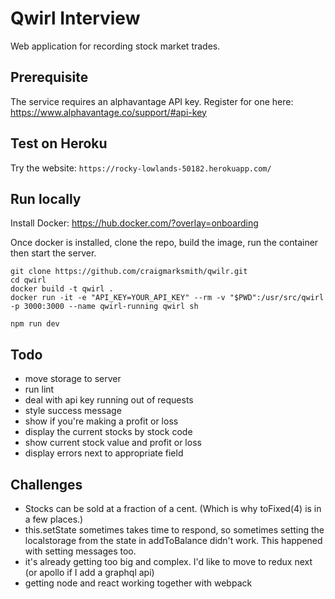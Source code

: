 # Qwirl Interview

Web application for recording stock market trades.

## Prerequisite

The service requires an alphavantage API key. Register for one here: https://www.alphavantage.co/support/#api-key

## Test on Heroku

Try the website: ```https://rocky-lowlands-50182.herokuapp.com/```

## Run locally

Install Docker: https://hub.docker.com/?overlay=onboarding

Once docker is installed, clone the repo, build the image, run the container then start the server.

```
git clone https://github.com/craigmarksmith/qwilr.git
cd qwirl
docker build -t qwirl .
docker run -it -e "API_KEY=YOUR_API_KEY" --rm -v "$PWD":/usr/src/qwirl -p 3000:3000 --name qwirl-running qwirl sh

npm run dev
```

## Todo
- move storage to server
- run lint
- deal with api key running out of requests
- style success message
- show if you're making a profit or loss
- display the current stocks by stock code
- show current stock value and profit or loss
- display errors next to appropriate field

## Challenges
- Stocks can be sold at a fraction of a cent. (Which is why toFixed(4) is in a few places.)
- this.setState sometimes takes time to respond, so sometimes setting the localstorage from the state in addToBalance didn't work. This happened with setting messages too.
- it's already getting too big and complex. I'd like to move to redux next (or apollo if I add a graphql api)
- getting node and react working together with webpack
